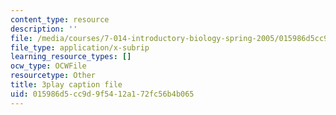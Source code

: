 ```yaml
---
content_type: resource
description: ''
file: /media/courses/7-014-introductory-biology-spring-2005/015986d5cc9d9f5412a172fc56b4b065_lm8ywGl9AIQ.srt
file_type: application/x-subrip
learning_resource_types: []
ocw_type: OCWFile
resourcetype: Other
title: 3play caption file
uid: 015986d5-cc9d-9f54-12a1-72fc56b4b065
---
```


